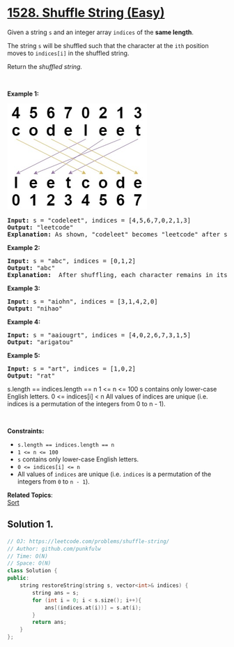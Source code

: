 # [1528. Shuffle String (Easy)](https://leetcode.com/problems/shuffle-string/)

<p>Given a string <code>s</code> and an integer array <code>indices</code> of the <b>same length</b>.</p>

<p>The string <code>s</code> will be shuffled such that the character at the <code>ith</code> position moves to <code>indices[i]</code> in the shuffled string.

Return the *shuffled string.*</p>


<p>&nbsp;</p>
<p><strong>Example 1:</strong></p>

![image](https://github.com/punkfulw/LeetCode/blob/main/leetcode/1528.%20Shuffle%20String/1528.jpg)

<pre><strong>Input:</strong> s = "codeleet", indices = [4,5,6,7,0,2,1,3]
<strong>Output:</strong> "leetcode"
<strong>Explanation:</strong> As shown, "codeleet" becomes "leetcode" after shuffling.
</pre>

<p><strong>Example 2:</strong></p>

<pre><strong>Input:</strong> s = "abc", indices = [0,1,2]
<strong>Output:</strong> "abc"
<strong>Explanation: </strong> After shuffling, each character remains in its position.
</pre>

<p><strong>Example 3:</strong></p>

<pre><strong>Input:</strong> s = "aiohn", indices = [3,1,4,2,0]
<strong>Output:</strong> "nihao"
</pre>

<p><strong>Example 4:</strong></p>

<pre><strong>Input:</strong> s = "aaiougrt", indices = [4,0,2,6,7,3,1,5]
<strong>Output:</strong> "arigatou"
</pre>

<p><strong>Example 5:</strong></p>

<pre><strong>Input:</strong> s = "art", indices = [1,0,2]
<strong>Output:</strong> "rat"
</pre>

s.length == indices.length == n
1 <= n <= 100
s contains only lower-case English letters.
0 <= indices[i] < n
All values of indices are unique (i.e. indices is a permutation of the integers from 0 to n - 1).


<p>&nbsp;</p>
<p><strong>Constraints:</strong></p>

<ul>
	<li><code>s.length == indices.length == n</code></li>
	<li><code>1 &lt;= n &lt;= 100</code></li>
	<li><code>s</code> contains only lower-case English letters.</li>
  <li><code>0 &lt;= indices[i] &lt;= n</code></li>
  <li>All values of <code>indices</code> are unique (i.e. <code>indices</code> is a permutation of the integers from <code>0</code> to <code>n - 1</code>).</li>
</ul>

**Related Topics**:  
[Sort](https://leetcode.com/tag/sort/)

## Solution 1. 

```cpp
// OJ: https://leetcode.com/problems/shuffle-string/
// Author: github.com/punkfulw
// Time: O(N)
// Space: O(N)
class Solution {
public:
    string restoreString(string s, vector<int>& indices) {
        string ans = s;
        for (int i = 0; i < s.size(); i++){
            ans[(indices.at(i))] = s.at(i); 
        }
        return ans;
    }
};
```

